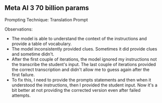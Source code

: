 ## Meta AI 3 70 billion params

Prompting Technique: Translation Prompt

Observations:

- The model is able to understand the context of the instructions and provide a table of vocabulary.
- The model inconsistently provided clues. Sometimes it did provide clues and sometime didn't.
- After the first couple of iterations, the model ignored my instructions not the transcribe the student's input. The last couple of iterations provided the correct transcription and didn't allow me to guess again after the first failure.
- To fix this, I need to provide the prompts statements and then when it understood the instructions, then I provided the student input. Now it's a bit better at not providing the corrected version even after failed attempts.
